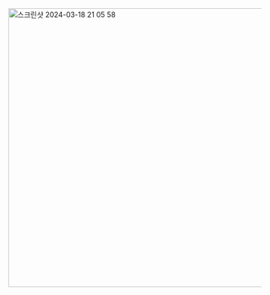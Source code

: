 <img width="555" alt="스크린샷 2024-03-18 21 05 58" src="https://github.com/apples3627/HW3_diff_integ/assets/16958376/5ec74bcf-bbe6-478c-99e6-428478f75874">
